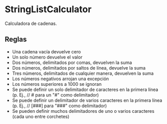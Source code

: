 # StringListCalculator

Calculadora de cadenas.

Reglas
-
* Una cadena vacía devuelve cero
* Un solo número devuelve el valor
* Dos números, delimitados por comas, devuelven la suma
* Dos números, delimitados por saltos de línea, devuelve la suma
* Tres números, delimitados de cualquier manera, devuelven la suma
* Los números negativos arrojan una excepción
* Los números superiores a 1000 se ignoran
* Se puede definir un solo delimitador de caracteres en la primera línea (p. Ej., // # para un "#" como delimitador)
* Se puede definir un delimitador de varios caracteres en la primera línea (p. Ej., // [###] para "###" como delimitador)
* Se pueden definir muchos delimitadores de uno o varios caracteres (cada uno entre corchetes)